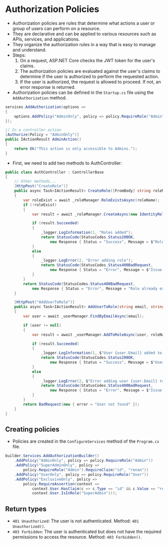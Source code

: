 # Authorization Policies

- Authorization policies are rules that determine what actions a user or group of users can perform on a resource.
- They are declarative and can be applied to various resources such as APIs, services, and applications.
- They organize the authorization rules in a way that is easy to manage and understand.
- Steps:
  1. On a request, ASP.NET Core checks the JWT token for the user's claims.
  2. The authorization policies are evaluated against the user's claims to determine if the user is authorized to perform the requested action.
  3. If the user is authorized, the request is allowed to proceed. If not, an error response is returned.
- Authorization policies can be defined in the `Startup.cs` file using the `AddAuthorization` method.

```csharp
services.AddAuthorization(options =>
{
    options.AddPolicy("AdminOnly", policy => policy.RequireRole("Admin"));
});

// In a controller action
[Authorize(Policy = "AdminOnly")]
public IActionResult AdminAction()
{
    return Ok("This action is only accessible to Admins.");
}
```

- First, we need to add two methods to AuthController:

```csharp
public class AuthController : ControllerBase
{
    // Other methods...
    [HttpPost("CreateRole")]
    public async Task<IActionResult> CreateRole([FromBody] string roleName)
    {
        var roleExist = await _roleManager.RoleExistsAsync(roleName);
        if (!roleExist)
        {
            var result = await _roleManager.CreateAsync(new IdentityRole(roleName));

            if (result.Succeeded)
            {
                _logger.LogInformation(1, "Roles added");
                return StatusCode(StatusCodes.Status200OK,
                    new Response { Status = "Success", Message = $"Role {roleName} added successfully." });
            }
            else
            {
                _logger.LogError(2, "Error adding role");
                return StatusCode(StatusCodes.Status400BadRequest,
                    new Response { Status = "Error", Message = $"Issue adding role {roleName}." });
            }
        }
        return StatusCode(StatusCodes.Status400BadRequest,
            new Response { Status = "Error", Message = "Role already exists." });
    }

    [HttpPost("AddUserToRole")]
    public async Task<IActionResult> AddUserToRole(string email, string roleName)
    {
        var user = await _userManager.FindByEmailAsync(email);

        if (user != null)
        {
            var result = await _userManager.AddToRoleAsync(user, roleName);

            if (result.Succeeded)
            {
                _logger.LogInformation(1, $"User {user.Email} added to the {roleName} role.");
                return StatusCode(StatusCodes.Status200OK,
                    new Response { Status = "Success", Message = $"User {user.Email} added to the {roleName} role." });
            }
            else
            {
                _logger.LogError(2, $"Error adding user {user.Email} to the {roleName} role.");
                return StatusCode(StatusCodes.Status400BadRequest,
                    new Response { Status = "Error", Message = $"Issue adding user {user.Email} to the {roleName} role." });
            }
        }
        return BadRequest(new { error = "User not found" });
    }
}
```

## Creating policies

- Policies are created in the `ConfigureServices` method of the `Program.cs` file.

```csharp
builder.Services.AddAuthorizationBuilder()
    .AddPolicy("AdminOnly", policy => policy.RequireRole("Admin"))
    .AddPolicy("SuperAdminOnly", policy =>
        policy.RequireRole("Admin").RequireClaim("id", "renan"))
    .AddPolicy("UserOnly", policy => policy.RequireRole("User"))
    .AddPolicy("ExclusiveOnly", policy =>
        policy.RequireAssertion(context =>
            context.User.HasClaim(c => c.Type == "id" && c.Value == "renan") ||
            context.User.IsInRole("SuperAdmin")));
```

## Return types

- `401 Unauthorized`: The user is not authenticated. Method: `401 Unauthorized()`.
- `403 Forbidden`: The user is authenticated but does not have the required permissions to access the resource. Method: `403 Forbidden()`.
